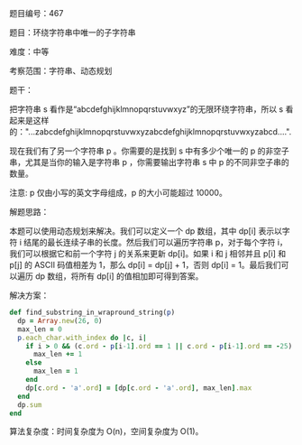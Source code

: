 题目编号：467

题目：环绕字符串中唯一的子字符串

难度：中等

考察范围：字符串、动态规划

题干：

把字符串 s 看作是“abcdefghijklmnopqrstuvwxyz”的无限环绕字符串，所以 s 看起来是这样的："...zabcdefghijklmnopqrstuvwxyzabcdefghijklmnopqrstuvwxyzabcd....". 

现在我们有了另一个字符串 p 。你需要的是找到 s 中有多少个唯一的 p 的非空子串，尤其是当你的输入是字符串 p ，你需要输出字符串 s 中 p 的不同非空子串的数量。

注意: p 仅由小写的英文字母组成，p 的大小可能超过 10000。

解题思路：

本题可以使用动态规划来解决。我们可以定义一个 dp 数组，其中 dp[i] 表示以字符 i 结尾的最长连续子串的长度。然后我们可以遍历字符串 p，对于每个字符 i，我们可以根据它和前一个字符 j 的关系来更新 dp[i]。如果 i 和 j 相邻并且 p[i] 和 p[j] 的 ASCII 码值相差为 1，那么 dp[i] = dp[j] + 1，否则 dp[i] = 1。最后我们可以遍历 dp 数组，将所有 dp[i] 的值相加即可得到答案。

解决方案：

```ruby
def find_substring_in_wrapround_string(p)
  dp = Array.new(26, 0)
  max_len = 0
  p.each_char.with_index do |c, i|
    if i > 0 && (c.ord - p[i-1].ord == 1 || c.ord - p[i-1].ord == -25)
      max_len += 1
    else
      max_len = 1
    end
    dp[c.ord - 'a'.ord] = [dp[c.ord - 'a'.ord], max_len].max
  end
  dp.sum
end
```

算法复杂度：时间复杂度为 O(n)，空间复杂度为 O(1)。